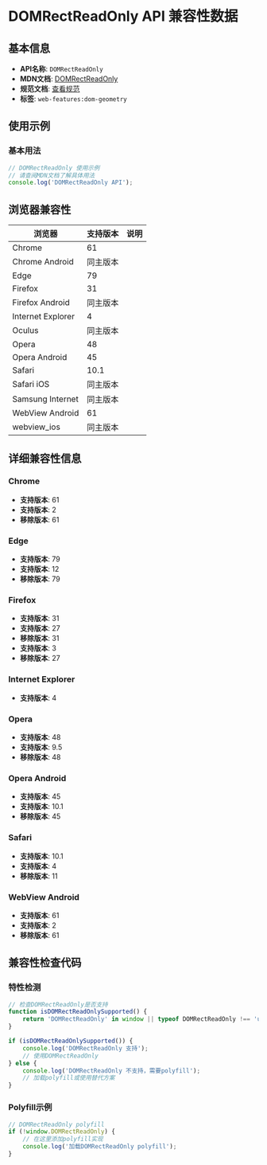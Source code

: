 # DOMRectReadOnly API 兼容性数据

## 基本信息

- **API名称**: `DOMRectReadOnly`
- **MDN文档**: [DOMRectReadOnly](https://developer.mozilla.org/docs/Web/API/DOMRectReadOnly)
- **规范文档**: [查看规范](https://drafts.fxtf.org/geometry/#DOMRect)
- **标签**: `web-features:dom-geometry`

## 使用示例

### 基本用法

```javascript
// DOMRectReadOnly 使用示例
// 请查阅MDN文档了解具体用法
console.log('DOMRectReadOnly API');
```

## 浏览器兼容性

| 浏览器 | 支持版本 | 说明 |
|--------|----------|------|
| Chrome | 61 |  |
| Chrome Android | 同主版本 |  |
| Edge | 79 |  |
| Firefox | 31 |  |
| Firefox Android | 同主版本 |  |
| Internet Explorer | 4 |  |
| Oculus | 同主版本 |  |
| Opera | 48 |  |
| Opera Android | 45 |  |
| Safari | 10.1 |  |
| Safari iOS | 同主版本 |  |
| Samsung Internet | 同主版本 |  |
| WebView Android | 61 |  |
| webview_ios | 同主版本 |  |

## 详细兼容性信息

### Chrome

- **支持版本**: 61
- **支持版本**: 2
- **移除版本**: 61

### Edge

- **支持版本**: 79
- **支持版本**: 12
- **移除版本**: 79

### Firefox

- **支持版本**: 31
- **支持版本**: 27
- **移除版本**: 31
- **支持版本**: 3
- **移除版本**: 27

### Internet Explorer

- **支持版本**: 4

### Opera

- **支持版本**: 48
- **支持版本**: 9.5
- **移除版本**: 48

### Opera Android

- **支持版本**: 45
- **支持版本**: 10.1
- **移除版本**: 45

### Safari

- **支持版本**: 10.1
- **支持版本**: 4
- **移除版本**: 11

### WebView Android

- **支持版本**: 61
- **支持版本**: 2
- **移除版本**: 61

## 兼容性检查代码

### 特性检测

```javascript
// 检查DOMRectReadOnly是否支持
function isDOMRectReadOnlySupported() {
    return 'DOMRectReadOnly' in window || typeof DOMRectReadOnly !== 'undefined';
}

if (isDOMRectReadOnlySupported()) {
    console.log('DOMRectReadOnly 支持');
    // 使用DOMRectReadOnly
} else {
    console.log('DOMRectReadOnly 不支持，需要polyfill');
    // 加载polyfill或使用替代方案
}
```

### Polyfill示例

```javascript
// DOMRectReadOnly polyfill
if (!window.DOMRectReadOnly) {
    // 在这里添加polyfill实现
    console.log('加载DOMRectReadOnly polyfill');
}
```

